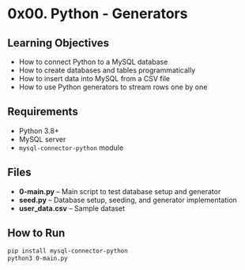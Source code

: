 # 0x00. Python - Generators

## Learning Objectives
- How to connect Python to a MySQL database
- How to create databases and tables programmatically
- How to insert data into MySQL from a CSV file
- How to use Python generators to stream rows one by one

## Requirements  
- Python 3.8+  
- MySQL server  
- `mysql-connector-python` module  

## Files
- **0-main.py** – Main script to test database setup and generator  
- **seed.py** – Database setup, seeding, and generator implementation  
- **user_data.csv** – Sample dataset  

## How to Run
```bash
pip install mysql-connector-python
python3 0-main.py
